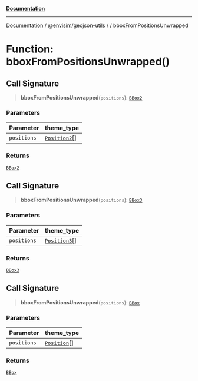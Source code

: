 [**Documentation**](../../../README.md)

---

[Documentation](../../../README.md) / [@envisim/geojson-utils](../README.md) / [](../README.md) / bboxFromPositionsUnwrapped

# Function: bboxFromPositionsUnwrapped()

## Call Signature

> **bboxFromPositionsUnwrapped**(`positions`): [`BBox2`](../geojson/type-aliases/BBox2.md)

### Parameters

| Parameter   | theme_type                                            |
| ----------- | ----------------------------------------------------- |
| `positions` | [`Position2`](../geojson/type-aliases/Position2.md)[] |

### Returns

[`BBox2`](../geojson/type-aliases/BBox2.md)

## Call Signature

> **bboxFromPositionsUnwrapped**(`positions`): [`BBox3`](../geojson/type-aliases/BBox3.md)

### Parameters

| Parameter   | theme_type                                            |
| ----------- | ----------------------------------------------------- |
| `positions` | [`Position3`](../geojson/type-aliases/Position3.md)[] |

### Returns

[`BBox3`](../geojson/type-aliases/BBox3.md)

## Call Signature

> **bboxFromPositionsUnwrapped**(`positions`): [`BBox`](../geojson/type-aliases/BBox.md)

### Parameters

| Parameter   | theme_type                                          |
| ----------- | --------------------------------------------------- |
| `positions` | [`Position`](../geojson/type-aliases/Position.md)[] |

### Returns

[`BBox`](../geojson/type-aliases/BBox.md)
